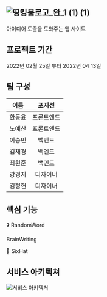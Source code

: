 ![띵킹붐로고_완_1 (1) (1)](https://user-images.githubusercontent.com/97424544/162109937-28746a8d-2845-497e-9d3e-2d32c6c8238a.png)
-------------------------
아이디어 도출을 도와주는 웹 사이트


프로젝트 기간
------
2022년 02월 25일 부터 2022년 04 13일


팀 구성
----
|이름|포지션|
|:---:|:---:|
|한동윤|프론트엔드|
|노예찬|프론트엔드|
|이승민|백엔드|
|김채경|백엔드|
|최원준|백엔드|
|강경지|디자이너|
|김정현|디자이너|


핵심 기능
---
:question: RandomWord


BrainWriting


🎩 SixHat


서비스 아키텍쳐
---
![서비스 아키텍쳐](https://user-images.githubusercontent.com/97424544/162121668-3c45183f-4146-444c-8962-ccfc9f8fa666.png)


